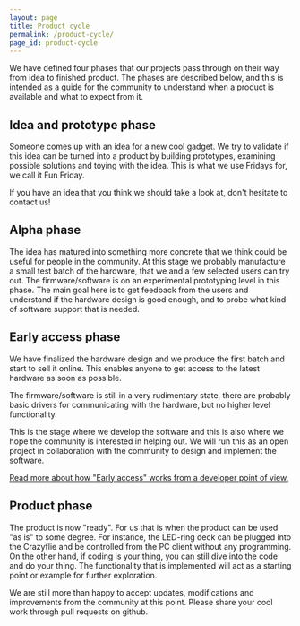 ```yaml
---
layout: page
title: Product cycle
permalink: /product-cycle/
page_id: product-cycle
---
```


We have defined four phases that our projects pass through on their way from 
idea to finished product. The phases are described below, and this is 
intended as a guide for the community to understand when a product is available 
and what to expect from it.

## Idea and prototype phase 

Someone comes up with an idea for a new cool gadget. We try to validate if this
idea can be turned into a product by building prototypes, examining possible 
solutions and toying with the idea. This is what we use Fridays for, we call it
Fun Friday.

If you have an idea that you think we should take a look at, don't hesitate to
contact us!

## Alpha phase

The idea has matured into something more concrete that we think could be useful
for people in the community. At this stage we probably manufacture a small test
batch of the hardware, that we and a few selected users can try out. The 
firmware/software is on an experimental prototyping level in this phase. The
main goal here is to get feedback from the users and understand if the hardware 
design is good enough, and to probe what kind of software support that is 
needed.

## Early access phase

We have finalized the hardware design and we produce the first batch and start
to sell it online. This enables anyone to get access to the latest hardware
as soon as possible.

The firmware/software is still in a very rudimentary state, there are probably
basic drivers for communicating with the hardware, but no higher level 
functionality. 

This is the stage where we develop the software and this is
also where we hope the community is interested in helping out. We will run
this as an open project in collaboration with the community to design and 
implement the software.

[Read more about how "Early access" works from a developer point of view.](/early-access/)

## Product phase

The product is now "ready". For us that is when the product can be used "as is"
to some degree. For instance, the LED-ring deck can be plugged into the 
Crazyflie and be controlled from the PC client without any programming. On the 
other hand, if coding is your thing, you can still dive into the code and do
your thing. The functionality that is implemented will act as a starting point
or example for further exploration.

We are still more than happy to accept updates, modifications and improvements 
from the community at this point. Please share your cool work through pull 
requests on github.
